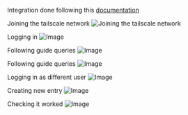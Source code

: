 Integration done following this [documentation](https://github.com/EmailKolar/Granular_DB_Documentation_neo4j)


Joining the tailscale network
![Joining the tailscale network](https://github.com/user-attachments/assets/97631adb-f756-46df-bfdb-4809852611df)

Logging in
![Image](https://github.com/user-attachments/assets/3575de30-00d2-4fdf-82ba-3811932ba2a6)

Following guide queries
![Image](https://github.com/user-attachments/assets/c34cab39-fa4e-4e04-827a-ea91d31bdbef)

Following guide queries
![Image](https://github.com/user-attachments/assets/20cb7bbe-e45a-4691-9728-fc307270a9a0)

Logging in as different user
![Image](https://github.com/user-attachments/assets/d38313da-57eb-4197-a556-3422ee2cb144)

Creating new entry
![Image](https://github.com/user-attachments/assets/01b21197-81c6-46c4-9bbc-a3205b1ae116)

Checking it worked
![Image](https://github.com/user-attachments/assets/f3adb884-f370-4ad1-bdd5-5a136c08fe2f)
